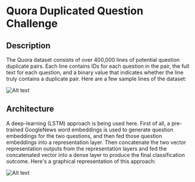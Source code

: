 # Quora Duplicated Question Challenge

## Description
The Quora dataset consists of over 400,000 lines of potential question duplicate pairs. Each line contains IDs for each question in the pair, the full text for each question, and a binary value that indicates whether the line truly contains a duplicate pair. Here are a few sample lines of the dataset:


![Alt text](https://raw.githubusercontent.com/tim5go/quora-question-pairs/master/img/desc.png)

## Architecture
A deep-learning (LSTM) approach is being used here. First of all, a pre-trained GoogleNews word embeddings is used to generate question embeddings for the two questions, and then fed those question embeddings into a representation layer. Then concatenate the two vector representation outputs from the representation layers and fed the concatenated vector into a dense layer to produce the final classification outcome. Here's a graphical representation of this approach:

![Alt text](https://raw.githubusercontent.com/tim5go/quora-question-pairs/master/img/LSTM.png)

